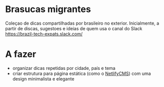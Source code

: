 # Brasucas migrantes
Coleçao de dicas compartilhadas por brasileiro no exterior. Inicialmente, a partir de discas, 
sugestoes e ideias de quem usa o canal do Slack https://brazil-tech-expats.slack.com/

# A fazer
* organizar dicas repetidas por cidade, país e tema
* criar estrutura para página estática (como o [NetlifyCMS](https://www.netlifycms.org/)) com uma design minimalista e elegante
